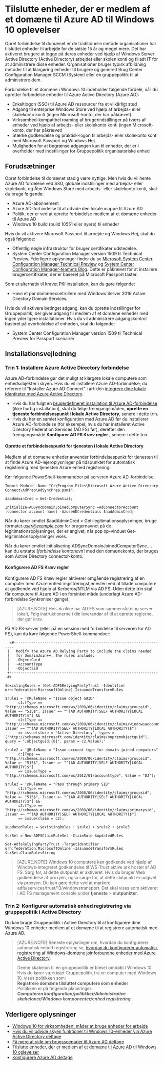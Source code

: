 <properties
    pageTitle="Oprette forbindelse medlem af et domæne enheder til Azure AD til Windows 10 har | Microsoft Azure"
    description="Forklarer, hvordan administratorer kan konfigurere Gruppepolitik for at aktivere enheder til at være medlem af et domæne til virksomhedens netværk."
    services="active-directory"
    documentationCenter=""
    authors="femila"
    manager="swadhwa"
    editor=""
    tags="azure-classic-portal"/>

<tags
    ms.service="active-directory"
    ms.workload="identity"
    ms.tgt_pltfrm="na"
    ms.devlang="na"
    ms.topic="article"
    ms.date="09/27/2016"
    ms.author="femila"/>

# <a name="connect-domain-joined-devices-to-azure-ad-for-windows-10-experiences"></a>Tilslutte enheder, der er medlem af et domæne til Azure AD til Windows 10 oplevelser

Opret forbindelse til domænet er de traditionelle metode organisationer har tilsluttet enheder til arbejde for de sidste 15 år og meget mere. Det har aktiveret brugere at logge på deres enheder ved hjælp af Windows Server Active Directory (Active Directory) arbejdet eller skolen konti og tilladt IT for at administrere disse enheder. Organisationer bruger typisk afbildning metoder til at klargøring enheder til brugere og generelt Brug Center Configuration Manager SCCM (System) eller en gruppepolitik til at administrere dem.

Forbindelse til et domæne i Windows 10 indeholder følgende fordele, når du opretter forbindelse enheder til Azure Active Directory (Azure AD):

- Enkeltlogon (SSO) til Azure AD ressourcer fra et vilkårligt sted
- Adgang til enterprise Windows Store ved hjælp af arbejds- eller skolekonto konti (ingen Microsoft-konto, der har påkrævet)
- Virksomhed-kompatibel roaming af brugerindstillinger på tværs af enheder ved hjælp af arbejds- eller skolekonto konti (ingen Microsoft-konto, der har påkrævet)
- Stærke godkendelse og praktisk-logon til arbejds- eller skolekonto konti med Microsoft Passport og Windows Hej
- Muligheden for at begrænse adgangen kun til enheder, der er i overholder med indstillinger for Gruppepolitik organisatoriske enhed

## <a name="prerequisites"></a>Forudsætninger

Opret forbindelse til domænet stadig være nyttige. Men hvis du vil hente Azure AD fordelene ved SSO, globale indstillinger med arbejds- eller skolekonti, og Åbn Windows Store med arbejds- eller skolekonto konti, skal du bruge følgende:

- Azure AD-abonnement
- Azure AD-forbindelse til at udvide den lokale mappe til Azure AD
- Politik, der er ved at oprette forbindelse medlem af et domæne enheder til Azure AD
- Windows 10 build (build 10551 eller nyere) til enheder

Hvis du vil aktivere Microsoft Passport til arbejde og Windows Hej, skal du også følgende:

- Offentlig nøgle infrastruktur for bruger certifikater udstedelse.
- System Center Configuration Manager version 1509 til Technical Preview. Yderligere oplysninger finder du se [Microsoft System Center Configuration Manager Technical Preview](https://technet.microsoft.com/library/dn965439.aspx#BKMK_TP3Update) og [System Center Configuration Manager-teamets Blog](http://blogs.technet.com/b/configmgrteam/archive/2015/09/23/now-available-update-for-system-center-config-manager-tp3.aspx). Dette er påkrævet for at installere brugercertifikater, der er baseret på Microsoft Passport taster.

Som et alternativ til kravet PKI installation, kan du gøre følgende:

- Have et par domænecontrollere med Windows Server 2016 Active Directory Domain Services.

Hvis du vil aktivere betinget adgang, kan du oprette indstillinger for Gruppepolitik, der giver adgang til medlem af et domæne enheder med ingen yderligere installationer. Hvis du vil administrere adgangskontrol baseret på overholdelse af enheden, skal du følgende:

- System Center Configuration Manager version 1509 til Technical Preview for Passport scenarier

## <a name="deployment-instructions"></a>Installationsvejledning



### <a name="step-1-deploy-azure-active-directory-connect"></a>Trin 1: Installere Azure Active Directory forbindelse

Azure AD-forbindelse gør det muligt at klargøre lokale computere som enhedsobjekter i skyen. Hvis du vil installere Azure AD-forbindelse, du referere til "Installer Azure AD Connect" i artiklen [integrere dine lokale identiteter med Azure Active Directory](active-directory-aadconnect.md#install-azure-ad-connect).

 - Hvis du har fulgt en [brugerdefineret installation til Azure AD-forbindelse](./connect/active-directory-aadconnect-get-started-custom.md) (ikke hurtig installation), skal du følge fremgangsmåden, **oprette en tjeneste forbindelsespunkt i lokale Active Directory**, senere i dette trin.
 - Hvis du har en samlet konfiguration med Azure AD før du installerer Azure AD-forbindelse (for eksempel, hvis du har installeret Active Directory Federation Services (AD FS) før), derefter den fremgangsmåde **Konfigurer AD FS Kræv regler** , senere i dette trin.

#### <a name="create-a-service-connection-point-in-on-premises-active-directory"></a>Oprette et forbindelsespunkt for tjenesten i lokale Active Directory

Medlem af et domæne enheder anvender forbindelsespunkt for tjenesten til at finde Azure AD-lejeroplysninger på tidspunktet for automatisk registrering med tjenesten Azure enhed registrering.

Kør følgende PowerShell-kommandoer på serveren Azure AD-forbindelse:

    Import-Module -Name "C:\Program Files\Microsoft Azure Active Directory Connect\AdPrep\AdSyncPrep.psm1";

    $aadAdminCred = Get-Credential;

    Initialize-ADSyncDomainJoinedComputerSync –AdConnectorAccount [connector account name] -AzureADCredentials $aadAdminCred;


Når du kører cmdlet $aadAdminCred = Get-legitimationsoplysninger, bruge formatet *user@example.com* for brugernavnet på de legitimationsoplysninger, der er angivet, når pop op-vinduet Get-legitimationsoplysninger vises.

Når du kører cmdlet initialisering ADSyncDomainJoinedComputerSync..., kan du erstatte [*forbindelse kontonavn*] med den domænekonto, der bruges som Active Directory connector-konto.

#### <a name="configure-ad-fs-claim-rules"></a>Konfigurere AD FS Kræv regler
Konfigurere AD FS Kræv regler aktiverer omgående registrering af en computer med Azure enhed registreringstjenesten ved at tillade computere at godkende ved hjælp af Kerberos/NTLM via AD FS. Uden dette trin skal får computere til Azure AD i en forsinket måde (underlagt Azure AD-forbindelse Synkroniser gange).

>[AZURE.NOTE]
Hvis du ikke har AD FS som sammenslutning server lokalt, Følg instruktionerne i din leverandør af til at oprette reglerne, der gør krav.

På AD FS-server (eller på en session med forbindelse til serveren for AD FS), kan du køre følgende PowerShell-kommandoer:

      <#----------------------------------------------------------------------
     |   Modify the Azure AD Relying Party to include the claims needed
     |   for DomainJoin++. The rules include:
     |   -ObjectGuid
     |   -AccountType
     |   -ObjectSid
     +---------------------------------------------------------------------#>

    $existingRules = (Get-ADFSRelyingPartyTrust -Identifier urn:federation:MicrosoftOnline).IssuanceTransformRules

    $rule1 = '@RuleName = "Issue object GUID"
          c1:[Type == "http://schemas.microsoft.com/ws/2008/06/identity/claims/groupsid", Value =~ "515$", Issuer =~ "^(AD AUTHORITY|SELF AUTHORITY|LOCAL AUTHORITY)$"] &&
          c2:[Type == "http://schemas.microsoft.com/ws/2008/06/identity/claims/windowsaccountname", Issuer =~ "^(AD AUTHORITY|SELF AUTHORITY|LOCAL AUTHORITY)$"]
          => issue(store = "Active Directory", types = ("http://schemas.microsoft.com/identity/claims/onpremobjectguid"), query = ";objectguid;{0}", param = c2.Value);'

    $rule2 = '@RuleName = "Issue account type for domain joined computers"
          c:[Type == "http://schemas.microsoft.com/ws/2008/06/identity/claims/groupsid", Value =~ "515$", Issuer =~ "^(AD AUTHORITY|SELF AUTHORITY|LOCAL AUTHORITY)$"]
          => issue(Type = "http://schemas.microsoft.com/ws/2012/01/accounttype", Value = "DJ");'

    $rule3 = '@RuleName = "Pass through primary SID"
          c1:[Type == "http://schemas.microsoft.com/ws/2008/06/identity/claims/groupsid", Value =~ "515$", Issuer =~ "^(AD AUTHORITY|SELF AUTHORITY|LOCAL AUTHORITY)$"] &&
          c2:[Type == "http://schemas.microsoft.com/ws/2008/06/identity/claims/primarysid", Issuer =~ "^(AD AUTHORITY|SELF AUTHORITY|LOCAL AUTHORITY)$"]
          => issue(claim = c2);'

    $updatedRules = $existingRules + $rule1 + $rule2 + $rule3

    $crSet = New-ADFSClaimRuleSet -ClaimRule $updatedRules

    Set-AdfsRelyingPartyTrust -TargetIdentifier urn:federation:MicrosoftOnline -IssuanceTransformRules $crSet.ClaimRulesString

>[AZURE.NOTE]
Windows 10 computere kan godkende ved hjælp af Windows-integreret godkendelse til WS-Trust aktive ark hostet af AD FS. Sørg for, at dette slutpunkt er aktiveret. Hvis du bruger Web godkendelse af proxyen, også sørge for, at dette slutpunkt er udgivet via proxyen. Du kan gøre dette ved at markere adfs/services/trust/13/windowstransport. Det skal vises som aktiveret i AD FS management console under **tjeneste** > **slutpunkter**.


### <a name="step-2-configure-automatic-device-registration-via-group-policy-in-active-directory"></a>Trin 2: Konfigurer automatisk enhed registrering via gruppepolitik i Active Directory

Du kan bruge Gruppepolitik i Active Directory til at konfigurere dine Windows 10 enheder medlem af et domæne til at registrere automatisk med Azure AD.

> [AZURE.NOTE]
> Seneste oplysninger om, hvordan du konfigurerer automatisk enhed registrering se, [hvordan du konfigurerer automatisk registrering af Windows-domæne joinforbundne enheder med Azure Active Directory](active-directory-conditional-access-automatic-device-registration-setup.md).
>
> Denne skabelon til en gruppepolitik er blevet omdøbt i Windows 10. Hvis du kører værktøjet Gruppepolitik fra en computer med Windows 10, vises politikken som: <br>
> **Registrere domæne tilsluttet computere som enheder**<br>
> Politikken er på følgende placeringer:<br>
> ***Computeren konfiguration/politikker/Administrative skabeloner/Windows komponenter/enhed registrering***


## <a name="additional-information"></a>Yderligere oplysninger
* [Windows 10 for virksomheden: måder at bruge enheder for arbejde](active-directory-azureadjoin-windows10-devices-overview.md)
* [Hvis du vil udvide skyen funktioner til Windows 10-enheder via Azure Active Directory deltage](active-directory-azureadjoin-user-upgrade.md)
* [Få mere at vide om brugsscenarier til Azure AD deltage](active-directory-azureadjoin-deployment-aadjoindirect.md)
* [Tilslutte enheder, der er medlem af et domæne til Azure AD til Windows 10 oplevelser](active-directory-azureadjoin-devices-group-policy.md)
* [Konfigurere Azure AD deltage](active-directory-azureadjoin-setup.md)
